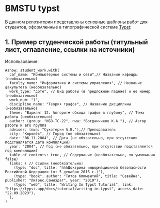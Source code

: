 # BMSTU typst

В данном репозитории представлены основные шаблоны работ для студентов, оформленные в типографической системе [Typst](https://typst.app):

## 1. Пример студенческой работы (титульный лист, оглавление, ссылки на источники)

Использование:
```typst
#show: student_work.with(
  caf_name: "Компьютерные системы и сети",// Название кафедры (необязательно)
  faculty_name: "Информатика и системы управления", // Название факультета (необязательно)
  work_type: "доте", // Вид работы (в предложном падеже) и ее номер (необязательно)
  work_num: "1",
  discipline_name: "Теория графов", // Название дисциплины (необязательно)
  theme: "Вариант 12. Алгоритм обхода графов в глубину", // Тема работы (необязательно)
  author: (group: "ИБО-ТС-22", nwa: "Богданчиков К.А."), // Автор работы и его группа
  adviser: (nwa: "Сухотерин А.В."),// Преподаватель
  city: "Королёв", // Город (не обязательно)
  date: "06.11.2004", // Дата (не обязательно, при отсутствии подставляется дата компиляции)
  year: "2004", // Год (не обязательно, при отсутствии подставляется год компиляции) 
  table_of_contents: true, // Содержание (необязательно, по умолчанию false) 
  links: ( // Ссылки (необязательно) 
    (type: "doc", title: "hhhДоктрина информационной безопасности Российской Федерации (от 5 декабря 2016 г.)"),
    (type: "book", author: "Титов Климентий", title: "Севейна", publisher: "Литрес.Самиздат", year: "2019"),
    (type: "web", title: "Writing In Typst Tutorial", link: "https://typst.app/docs/tutorial/writing-in-typst", access_date: "22.09.2023"),
  ),
)
```
